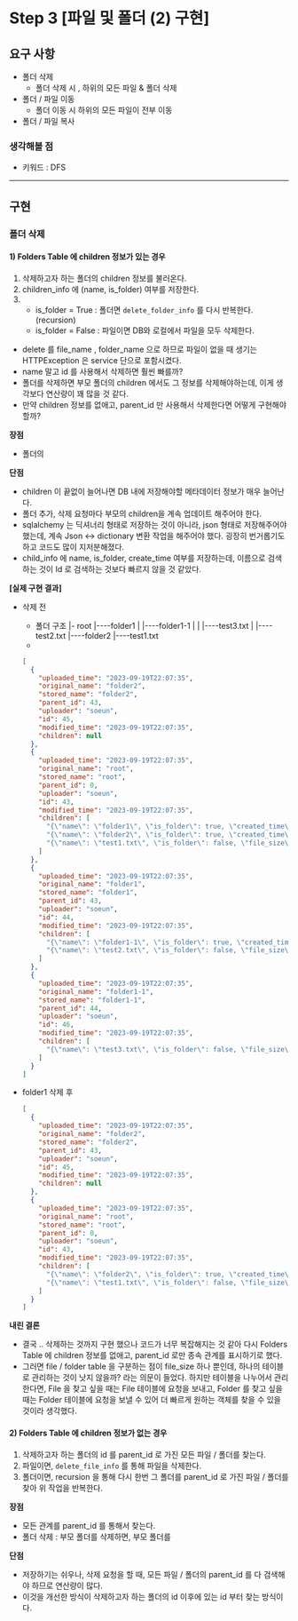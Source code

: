 # Step 3 [파일 및 폴더 (2) 구현]

## 요구 사항
- 폴더 삭제
  - 폴더 삭제 시 , 하위의 모든 파일 & 폴더 삭제
- 폴더 / 파일 이동
  - 폴더 이동 시 하위의 모든 파일이 전부 이동
- 폴더 / 파일 복사

### 생각해볼 점
- 키워드 : DFS

--------------------------------------------------------

## 구현

###  폴더 삭제

#### 1) Folders Table 에 children 정보가 있는 경우

1. 삭제하고자 하는 폴더의 children 정보를 불러온다.
2. children_info 에 (name, is_folder) 여부를 저장한다. 
3. 
   - is_folder = True : 폴더면 `delete_folder_info` 를 다시 반복한다. (recursion)
   - is_folder = False : 파일이면 DB와 로컬에서 파일을 모두 삭제한다. 

- delete 를 file_name , folder_name 으로 하므로 파일이 없을 때 생기는 HTTPException 은 service 단으로 포함시켰다. 
- name 말고 id 를 사용해서 삭제하면 훨씬 빠를까?
- 폴더를 삭제하면 부모 폴더의 children 에서도 그 정보를 삭제해야하는데, 이게 생각보다 연산량이 꽤 많을 것 같다. 
- 만약 children 정보를 없애고, parent_id 만 사용해서 삭제한다면 어떻게 구현해야 할까?

**장점**
- 폴더의 

**단점**
- children 이 끝없이 늘어나면 DB 내에 저장해야할 메타데이터 정보가 매우 늘어난다.
- 폴더 추가, 삭제 요청마다 부모의 children을 계속 업데이트 해주어야 한다. 
- sqlalchemy 는 딕셔너리 형태로 저장하는 것이 아니라, json 형태로 저장해주어야 했는데, 계속 Json <-> dictionary 변환 작업을 해주어야 했다. 굉장히 번거롭기도 하고 코드도 많이 지저분해졌다. 
- child_info 에 name, is_folder, create_time 여부를 저장하는데, 이름으로 검색하는 것이 Id 로 검색하는 것보다 빠르지 않을 것 같았다. 


**[실제 구현 결과]** 
- 삭제 전 
  - 폴더 구조
    |- root
    |----folder1
    |       |----folder1-1
    |       |        |----test3.txt
    |       |----test2.txt
    |----folder2
    |----test1.txt 
  - 
  ```json
  [
    {
      "uploaded_time": "2023-09-19T22:07:35",
      "original_name": "folder2",
      "stored_name": "folder2",
      "parent_id": 43,
      "uploader": "soeun",
      "id": 45,
      "modified_time": "2023-09-19T22:07:35",
      "children": null
    },
    {
      "uploaded_time": "2023-09-19T22:07:35",
      "original_name": "root",
      "stored_name": "root",
      "parent_id": 0,
      "uploader": "soeun",
      "id": 43,
      "modified_time": "2023-09-19T22:07:35",
      "children": [
        "{\"name\": \"folder1\", \"is_folder\": true, \"created_time\": \"2023-09-19T22:07:35\"}",
        "{\"name\": \"folder2\", \"is_folder\": true, \"created_time\": \"2023-09-19T22:07:35\"}",
        "{\"name\": \"test1.txt\", \"is_folder\": false, \"file_size\": 6, \"created_time\": \"2023-09-19T22:07:35\"}"
      ]
    },
    {
      "uploaded_time": "2023-09-19T22:07:35",
      "original_name": "folder1",
      "stored_name": "folder1",
      "parent_id": 43,
      "uploader": "soeun",
      "id": 44,
      "modified_time": "2023-09-19T22:07:35",
      "children": [
        "{\"name\": \"folder1-1\", \"is_folder\": true, \"created_time\": \"2023-09-19T22:07:35\"}",
        "{\"name\": \"test2.txt\", \"is_folder\": false, \"file_size\": 6, \"created_time\": \"2023-09-19T22:07:35\"}"
      ]
    },
    {
      "uploaded_time": "2023-09-19T22:07:35",
      "original_name": "folder1-1",
      "stored_name": "folder1-1",
      "parent_id": 44,
      "uploader": "soeun",
      "id": 46,
      "modified_time": "2023-09-19T22:07:35",
      "children": [
        "{\"name\": \"test3.txt\", \"is_folder\": false, \"file_size\": 6, \"created_time\": \"2023-09-19T22:07:35\"}"
      ]
    }
  ]
  ```

- folder1 삭제 후 
  ```json
  [
    {
      "uploaded_time": "2023-09-19T22:07:35",
      "original_name": "folder2",
      "stored_name": "folder2",
      "parent_id": 43,
      "uploader": "soeun",
      "id": 45,
      "modified_time": "2023-09-19T22:07:35",
      "children": null
    },
    {
      "uploaded_time": "2023-09-19T22:07:35",
      "original_name": "root",
      "stored_name": "root",
      "parent_id": 0,
      "uploader": "soeun",
      "id": 43,
      "modified_time": "2023-09-19T22:07:35",
      "children": [
        "{\"name\": \"folder2\", \"is_folder\": true, \"created_time\": \"2023-09-19T22:07:35\"}",
        "{\"name\": \"test1.txt\", \"is_folder\": false, \"file_size\": 6, \"created_time\": \"2023-09-19T22:07:35\"}"
      ]
    }
  ]
  ```

**내린 결론**
- 결국 .. 삭제하는 것까지 구현 했으나 코드가 너무 복잡해지는 것 같아 다시 Folders Table 에 children 정보를 없애고, parent_id 로만 종속 관계를 표시하기로 했다. 
- 그러면 file / folder table 을 구분하는 점이 file_size 하나 뿐인데, 하나의 테이블로 관리하는 것이 낫지 않을까? 라는 의문이 들었다. 하지만 테이블을 나누어서 관리한다면, File 을 찾고 싶을 때는 File 테이블에 요청을 보내고, Folder 를 찾고 싶을 때는 Folder 테이블에 요청을 보낼 수 있어 더 빠르게 원하는 객체를 찾을 수 있을 것이라 생각했다. 

#### 2) Folders Table 에 children 정보가 없는 경우

1. 삭제하고자 하는 폴더의 id 를 parent_id 로 가진 모든 파일 / 폴더를 찾는다. 
2. 파일이면, `delete_file_info` 를 통해 파일을 삭제한다.
3. 폴더이면, recursion 을 통해 다시 한번 그 폴더를 parent_id 로 가진 파일 / 폴더를 찾아 위 작업을 반복한다. 

**장점**
- 모든 관계를 parent_id 를 통해서 찾는다. 
- 폴더 삭제 : 부모 폴더를 삭제하면, 부모 폴더를 

**단점**
- 저장하기는 쉬우나, 삭제 요청을 할 때, 모든 파일 / 폴더의 parent_id 를 다 검색해야 하므로 연산량이 많다. 
- 이것을 개선한 방식이 삭제하고자 하는 폴더의 id 이후에 있는 id 부터 찾는 방식이다. 
